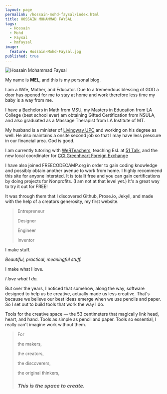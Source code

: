 ```yaml
---
layout: page
permalink: /hossain-mohd-faysal/index.html
title: HOSSAIN MOHAMMAD FAYSAL
tags:
  - Hossain
  - Mohd
  - Faysal
  - hmfaysal
image:
  feature: Hossain-Mohd-Faysal.jpg
published: true
---
```


  <img src="{{ site.url }}/images/hossain-faysal.jpg" alt="Hossain Mohammad Faysal">


My name is **MEL**, and this is my personal blog.  

I am a Wife, Mother, and Educator.  Due to a tremendous blessing of GOD a door has opened for me to stay at home and work therefore less time my baby is a way from me.

I have a Bachelors in Math from MSU, my  Masters in Education from LA College (best school ever) am obtaining Gifted Certification from NSULA, and also graduated as a Massage Therapist from LA Institute of MT.

My husband is a minister of [Livingway UPC](http://www.livingway.cc) and working on his degree as well.  He also maintains a onsite second job so that I may have less pressure in our financial area.
God is good.  

I am currently tutoring with [WeRTeachers](https://werteachers.com/page/profile/170600218), teaching EsL at [51 Talk](http://www.51talk.com/na?referrer=4825373), and the new local coordinater for [CCI Greenheart Foreign Exchange](https://www.cci-exchange.com/)

I have also joined FREECODECAMP.org in order to gain coding knowledge and possibly obtain another avenue to work from home.  I highly recommend this site for anyone intersted.  It is totallt free and you can gain certifications by doing projects for Nonprofits. (I am not at that level yet.)  It's a great way to try it out for FREE!

It was through them that I discovered Github, Prose.io, Jekyll, and made with the help of a creators generosity, my first website.


>Entrepreneur
>
>Designer
>
>Engineer
>
>Inventor

I
make
stuff.


*Beautiful, practical, meaningful stuff.*


I make what I love.

*I love what I do.*


But over the years, I noticed that somehow, along the way, software designed to help us be creative, actually made us less creative. That's because we believe our best ideas emerge when we use pencils and paper.
So I set out to build tools that work the way I do.


Tools for the creative space — the 53 centimeters that magically link head, heart, and hand. Tools as simple as pencil and paper. Tools so essential, I  really can't imagine work without them.


> For
>
> the makers,
> 
> the creators,
> 
> the discoverers,
> 
> the original thinkers,
> 
> ### *This is the space to create.* ###
